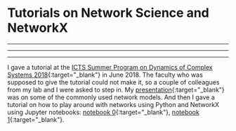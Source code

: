 # Tutorials on Network Science and NetworkX

---

---

---
I gave a tutorial at the [ICTS Summer Program on Dynamics of Complex Systems 2018](https://www.icts.res.in/program/dcs2018){:target="_blank"} in June 2018. The faculty who was supposed to give the tutorial could not make it, so a couple of colleagues from my lab and I were asked to step in. My [presentation](https://github.com/malch2/networks_tutorials/blob/main/IntroToNets_networkmodels.pdf){:target="_blank"} was on some of the commonly used network models. And then I gave a tutorial on how to play around with networks using Python and NetworkX using Jupyter notebooks: [notebook 0](https://github.com/malch2/networks_tutorials/blob/main/NetworkxTutorial0.ipynb){:target="_blank"}, [notebook 1](https://github.com/malch2/networks_tutorials/blob/main/NetworkxTutorial1.ipynb){:target="_blank"}.

